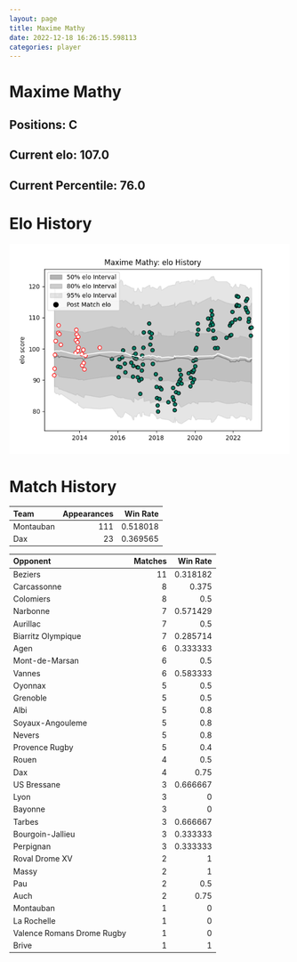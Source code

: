 ```yaml
---  
layout: page  
title: Maxime Mathy  
date: 2022-12-18 16:26:15.598113  
categories: player  
---
```

# Maxime Mathy

## Positions: C

## Current elo: 107.0

## Current Percentile: 76.0

# Elo History


![elo history](history_MaximeMathy.png)
# Match History


| Team      |   Appearances |   Win Rate |
|:----------|--------------:|-----------:|
| Montauban |           111 |   0.518018 |
| Dax       |            23 |   0.369565 |

| Opponent                   |   Matches |   Win Rate |
|:---------------------------|----------:|-----------:|
| Beziers                    |        11 |   0.318182 |
| Carcassonne                |         8 |   0.375    |
| Colomiers                  |         8 |   0.5      |
| Narbonne                   |         7 |   0.571429 |
| Aurillac                   |         7 |   0.5      |
| Biarritz Olympique         |         7 |   0.285714 |
| Agen                       |         6 |   0.333333 |
| Mont-de-Marsan             |         6 |   0.5      |
| Vannes                     |         6 |   0.583333 |
| Oyonnax                    |         5 |   0.5      |
| Grenoble                   |         5 |   0.5      |
| Albi                       |         5 |   0.8      |
| Soyaux-Angouleme           |         5 |   0.8      |
| Nevers                     |         5 |   0.8      |
| Provence Rugby             |         5 |   0.4      |
| Rouen                      |         4 |   0.5      |
| Dax                        |         4 |   0.75     |
| US Bressane                |         3 |   0.666667 |
| Lyon                       |         3 |   0        |
| Bayonne                    |         3 |   0        |
| Tarbes                     |         3 |   0.666667 |
| Bourgoin-Jallieu           |         3 |   0.333333 |
| Perpignan                  |         3 |   0.333333 |
| Roval Drome XV             |         2 |   1        |
| Massy                      |         2 |   1        |
| Pau                        |         2 |   0.5      |
| Auch                       |         2 |   0.75     |
| Montauban                  |         1 |   0        |
| La Rochelle                |         1 |   0        |
| Valence Romans Drome Rugby |         1 |   0        |
| Brive                      |         1 |   1        |
